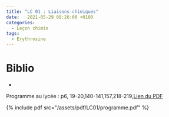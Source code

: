 ```yaml
---
title: "LC 01 : Liaisons chimiques"
date:   2021-05-29 08:26:00 +0100
categories:
  - Leçon chimie
tags:
  - Erythrosine
---
```

# Biblio
- 

Programme au lycée : p6, 19-20,140-141,157,218-219,[Lien du PDF](/assets/pdf/LC01/programme.pdf)

{% include pdf src="/assets/pdf/LC01/programme.pdf" %}

